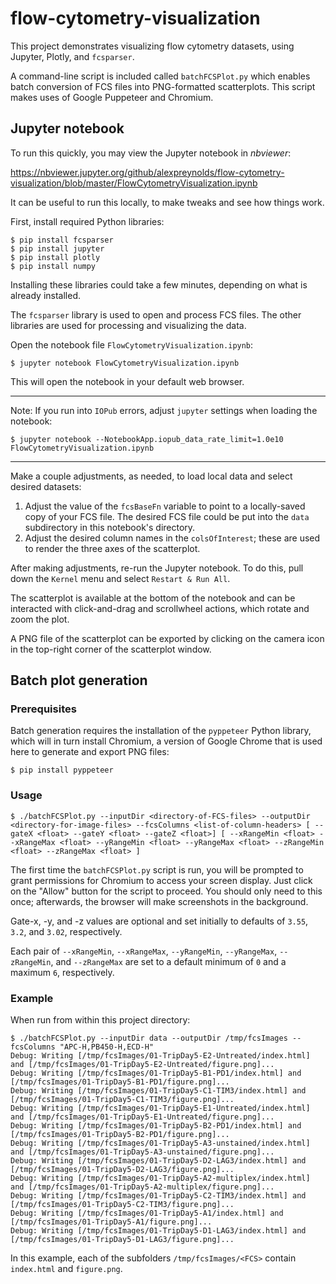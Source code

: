 # flow-cytometry-visualization

This project demonstrates visualizing flow cytometry datasets, using Jupyter, Plotly, and `fcsparser`. 

A command-line script is included called `batchFCSPlot.py` which enables batch conversion of FCS files into PNG-formatted scatterplots. This script makes uses of Google Puppeteer and Chromium.

## Jupyter notebook

To run this quickly, you may view the Jupyter notebook in *nbviewer*:

https://nbviewer.jupyter.org/github/alexpreynolds/flow-cytometry-visualization/blob/master/FlowCytometryVisualization.ipynb

It can be useful to run this locally, to make tweaks and see how things work.

First, install required Python libraries:

```
$ pip install fcsparser
$ pip install jupyter
$ pip install plotly
$ pip install numpy
```

Installing these libraries could take a few minutes, depending on what is already installed.

The `fcsparser` library is used to open and process FCS files. The other libraries are used for processing and visualizing the data.

Open the notebook file `FlowCytometryVisualization.ipynb`:

```
$ jupyter notebook FlowCytometryVisualization.ipynb
```

This will open the notebook in your default web browser.

----
Note: If you run into `IOPub` errors, adjust `jupyter` settings when loading the notebook:

```
$ jupyter notebook --NotebookApp.iopub_data_rate_limit=1.0e10 FlowCytometryVisualization.ipynb
```
----

Make a couple adjustments, as needed, to load local data and select desired datasets:

 1. Adjust the value of the `fcsBaseFn` variable to point to a locally-saved copy of your FCS file. The desired FCS file could be put into the `data` subdirectory in this notebook's directory.
 2. Adjust the desired column names in the `colsOfInterest`; these are used to render the three axes of the scatterplot.

After making adjustments, re-run the Jupyter notebook. To do this, pull down the `Kernel` menu and select `Restart & Run All`.

The scatterplot is available at the bottom of the notebook and can be interacted with click-and-drag and scrollwheel actions, which rotate and zoom the plot. 

A PNG file of the scatterplot can be exported by clicking on the camera icon in the top-right corner of the scatterplot window.

## Batch plot generation

### Prerequisites

Batch generation requires the installation of the `pyppeteer` Python library, which will in turn install Chromium, a version of Google Chrome that is used here to generate and export PNG files:

```
$ pip install pyppeteer
```

### Usage

```
$ ./batchFCSPlot.py --inputDir <directory-of-FCS-files> --outputDir <directory-for-image-files> --fcsColumns <list-of-column-headers> [ --gateX <float> --gateY <float> --gateZ <float>] [ --xRangeMin <float> --xRangeMax <float> --yRangeMin <float> --yRangeMax <float> --zRangeMin <float> --zRangeMax <float> ]
```

The first time the `batchFCSPlot.py` script is run, you will be prompted to grant permissions for Chromium to access your screen display. Just click on the "Allow" button for the script to proceed. You should only need to this once; afterwards, the browser will make screenshots in the background.

Gate-x, -y, and -z values are optional and set initially to defaults of `3.55`, `3.2`, and `3.02`, respectively.

Each pair of `--xRangeMin`, `--xRangeMax`, `--yRangeMin`, `--yRangeMax`, `--zRangeMin`, and `--zRangeMax` are set to a default minimum of `0` and a maximum `6`, respectively.

### Example

When run from within this project directory:

```
$ ./batchFCSPlot.py --inputDir data --outputDir /tmp/fcsImages --fcsColumns "APC-H,PB450-H,ECD-H"
Debug: Writing [/tmp/fcsImages/01-TripDay5-E2-Untreated/index.html] and [/tmp/fcsImages/01-TripDay5-E2-Untreated/figure.png]...
Debug: Writing [/tmp/fcsImages/01-TripDay5-B1-PD1/index.html] and [/tmp/fcsImages/01-TripDay5-B1-PD1/figure.png]...
Debug: Writing [/tmp/fcsImages/01-TripDay5-C1-TIM3/index.html] and [/tmp/fcsImages/01-TripDay5-C1-TIM3/figure.png]...
Debug: Writing [/tmp/fcsImages/01-TripDay5-E1-Untreated/index.html] and [/tmp/fcsImages/01-TripDay5-E1-Untreated/figure.png]...
Debug: Writing [/tmp/fcsImages/01-TripDay5-B2-PD1/index.html] and [/tmp/fcsImages/01-TripDay5-B2-PD1/figure.png]...
Debug: Writing [/tmp/fcsImages/01-TripDay5-A3-unstained/index.html] and [/tmp/fcsImages/01-TripDay5-A3-unstained/figure.png]...
Debug: Writing [/tmp/fcsImages/01-TripDay5-D2-LAG3/index.html] and [/tmp/fcsImages/01-TripDay5-D2-LAG3/figure.png]...
Debug: Writing [/tmp/fcsImages/01-TripDay5-A2-multiplex/index.html] and [/tmp/fcsImages/01-TripDay5-A2-multiplex/figure.png]...
Debug: Writing [/tmp/fcsImages/01-TripDay5-C2-TIM3/index.html] and [/tmp/fcsImages/01-TripDay5-C2-TIM3/figure.png]...
Debug: Writing [/tmp/fcsImages/01-TripDay5-A1/index.html] and [/tmp/fcsImages/01-TripDay5-A1/figure.png]...
Debug: Writing [/tmp/fcsImages/01-TripDay5-D1-LAG3/index.html] and [/tmp/fcsImages/01-TripDay5-D1-LAG3/figure.png]...
```

In this example, each of the subfolders `/tmp/fcsImages/<FCS>` contain `index.html` and `figure.png`.